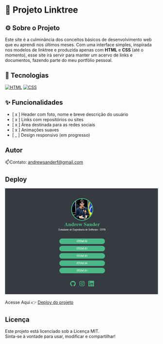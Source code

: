 # 🧩 Projeto Linktree

## ⚙️ Sobre o Projeto

Este site é a culminância dos conceitos básicos de desenvolvimento web que eu aprendi nos últimos meses. Com uma interface simples, inspirada nos modelos de linktree e produzida apenas com **HTML** e **CSS** (até o momento), esse site irá servir para manter um acervo de links e documentos, fazendo parte do meu portfólio pessoal.

## 🚀 Tecnologias

[![HTML](https://img.shields.io/badge/HTML5-E34F26?style=for-the-badge&logo=html5&logoColor=white)]()  [![CSS](https://img.shields.io/badge/CSS3-1572B6?style=for-the-badge&logo=css3&logoColor=white)]()  

## ✨ Funcionalidades

- [ x ] Header com foto, nome e breve descrição do usuário
- [ x ] Links com repositórios ou sites
- [ x ] Área destinada para as redes sociais
- [ x ] Animações suaves
- [ _ ] Design responsivo (em progresso)

## Autor

📫Contato: andrewsanderf@gmail.com

## Deploy
![Preview da imagem](img/preview-linktree.png)

Acesse Aqui 👉 [Deploy do projeto](https://linktree-two-coral.vercel.app)

## Licença

Este projeto está licenciado sob a Licença MIT.  
Sinta-se à vontade para usar, modificar e compartilhar!

